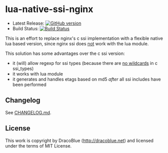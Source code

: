 # lua-native-ssi-nginx

* Latest Release: [![GitHub version](https://badge.fury.io/gh/DracoBlue%2Flua-native-ssi-nginx.png)](https://github.com/DracoBlue/lua-native-ssi-nginx/releases)
* Build Status: [![Build Status](https://secure.travis-ci.org/DracoBlue/lua-native-ssi-nginx.png?branch=master)](http://travis-ci.org/DracoBlue/lua-native-ssi-nginx)

This is an effort to replace nginx's c ssi implementation with a flexible native lua based version, since nginx ssi does
[not](https://github.com/openresty/lua-nginx-module#mixing-with-ssi-not-supported) work with the lua module.

This solution has some  advantages over the c ssi version:

* it (will) allow regexp for ssi types (because there are [no wildcards](http://stackoverflow.com/questions/34392175/using-gzip-types-ssi-types-in-nginx-with-wildcard-media-types) in c ssi_types)
* it works with lua module
* it generates and handles etags based on md5 *after* all ssi includes have been performed

## Changelog

See [CHANGELOG.md](./CHANGELOG.md).

## License

This work is copyright by DracoBlue (<http://dracoblue.net>) and licensed under the terms of MIT License.